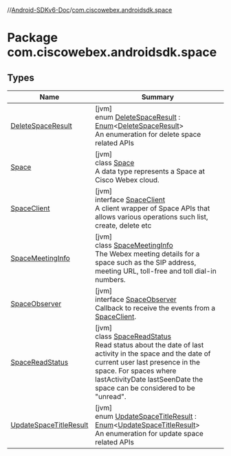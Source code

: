 //[Android-SDKv6-Doc](../../index.md)/[com.ciscowebex.androidsdk.space](index.md)

# Package com.ciscowebex.androidsdk.space

## Types

| Name | Summary |
|---|---|
| [DeleteSpaceResult](-delete-space-result/index.md) | [jvm]<br>enum [DeleteSpaceResult](-delete-space-result/index.md) : [Enum](https://kotlinlang.org/api/latest/jvm/stdlib/kotlin/-enum/index.html)&lt;[DeleteSpaceResult](-delete-space-result/index.md)&gt; <br>An enumeration for delete space related APIs |
| [Space](-space/index.md) | [jvm]<br>class [Space](-space/index.md)<br>A data type represents a Space at Cisco Webex cloud. |
| [SpaceClient](-space-client/index.md) | [jvm]<br>interface [SpaceClient](-space-client/index.md)<br>A client wrapper of Space APIs that allows various operations such list, create, delete etc |
| [SpaceMeetingInfo](-space-meeting-info/index.md) | [jvm]<br>class [SpaceMeetingInfo](-space-meeting-info/index.md)<br>The Webex meeting details for a space such as the SIP address, meeting URL, toll-free and toll dial-in numbers. |
| [SpaceObserver](-space-observer/index.md) | [jvm]<br>interface [SpaceObserver](-space-observer/index.md)<br>Callback to receive the events from a [SpaceClient](-space-client/index.md). |
| [SpaceReadStatus](-space-read-status/index.md) | [jvm]<br>class [SpaceReadStatus](-space-read-status/index.md)<br>Read status about the date of last activity in the space and the date of current user last presence in the space. For spaces where lastActivityDate lastSeenDate the space can be considered to be &quot;unread&quot;. |
| [UpdateSpaceTitleResult](-update-space-title-result/index.md) | [jvm]<br>enum [UpdateSpaceTitleResult](-update-space-title-result/index.md) : [Enum](https://kotlinlang.org/api/latest/jvm/stdlib/kotlin/-enum/index.html)&lt;[UpdateSpaceTitleResult](-update-space-title-result/index.md)&gt; <br>An enumeration for update space related APIs |
